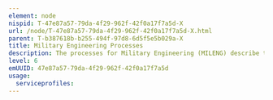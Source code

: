 ```yaml
---
element: node
nispid: T-47e87a57-79da-4f29-962f-42f0a17f7a5d-X
url: /node/T-47e87a57-79da-4f29-962f-42f0a17f7a5d-X.html
parent: T-b387618b-b255-494f-97d8-6d5f5e5b029a-X
title: Military Engineering Processes
description: The processes for Military Engineering (MILENG) describe the engineer activities undertaken regardless of component or service to shape the physical operating environment. Military engineering provides commanders with the means to use terrain in a manner that best meets campaign and operations’ objectives by applying a range of skills such as field, construction, environmental and geospatial engineering. In applying these skills, all joint functions at all levels of operations are supported . Specialist areas of expertise are environmental protection (EP), infrastructure development, and geospatial engineering support. Significant support is also provided to Countering-Improvised Explosive Devices (C-IED), utility production, route clearance, camp sustainment, post-construction monitoring and explosive ordnance disposal (EOD).
level: 6
emUUID: 47e87a57-79da-4f29-962f-42f0a17f7a5d
usage:
  serviceprofiles:
---
```

